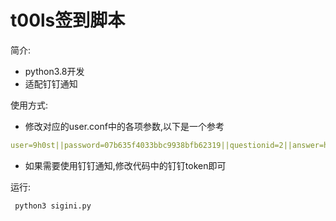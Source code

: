 # t00ls签到脚本

简介:

- python3.8开发
- 适配钉钉通知

使用方式:

- 修改对应的user.conf中的各项参数,以下是一个参考

```yaml
user=9h0st||password=07b635f4033bbc9938bfb62319||questionid=2||answer=hhh
```

- 如果需要使用钉钉通知,修改代码中的钉钉token即可

运行:

` python3 sigini.py`


